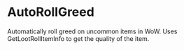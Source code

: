 # AutoRollGreed
Automatically roll greed on uncommon items in WoW. Uses GetLootRollItemInfo to get the quality of the item.
